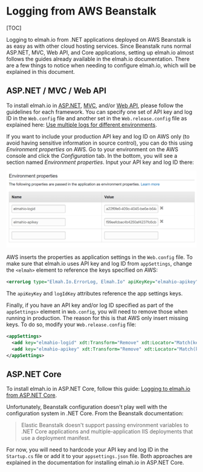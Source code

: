# Logging from AWS Beanstalk

[TOC]

Logging to elmah.io from .NET applications deployed on AWS Beanstalk is as easy as with other cloud hosting services. Since Beanstalk runs normal ASP.NET, MVC, Web API, and Core applications, setting up elmah.io almost follows the guides already available in the elmah.io documentation. There are a few things to notice when needing to configure elmah.io, which will be explained in this document.

## ASP.NET / MVC / Web API

To install elmah.io in [ASP.NET](https://docs.elmah.io/logging-to-elmah-io-from-elmah/), [MVC](https://docs.elmah.io/logging-to-elmah-io-from-aspnet-mvc/), and/or [Web API](https://docs.elmah.io/logging-to-elmah-io-from-web-api/), please follow the guidelines for each framework. You can specify one set of API key and log ID in the `Web.config` file and another set in the `Web.release.config` file as explained here: [Use multiple logs for different environments](https://docs.elmah.io/use-multiple-logs-for-different-environments/).

If you want to include your production API key and log ID on AWS only (to avoid having sensitive information in source control), you can do this using *Environment properties* on AWS. Go to your environment on the AWS console and click the *Configuration* tab. In the bottom, you will see a section named *Environment properties*. Input your API key and log ID there:

![AWS Environment Properties](images/aws-environment-properties.png)

AWS inserts the properties as application settings in the `Web.config` file. To make sure that elmah.io uses API key and log ID from `appSettings`, change the `<elmah>` element to reference the keys specified on AWS:

```xml
<errorLog type="Elmah.Io.ErrorLog, Elmah.Io" apiKeyKey="elmahio-apikey" logIdKey="elmahio-logid" />
```

The `apiKeyKey` and `logIdKey` attributes reference the app settings keys.

Finally, if you have an API key and/or log ID specified as part of the `appSettings>` element in `Web.config`, you will need to remove those when running in production. The reason for this is that AWS only insert missing keys. To do so, modify your `Web.release.config` file:

```xml
<appSettings>
  <add key="elmahio-logid" xdt:Transform="Remove" xdt:Locator="Match(key)" />
  <add key="elmahio-apikey" xdt:Transform="Remove" xdt:Locator="Match(key)" />
</appSettings>
```

## ASP.NET Core

To install elmah.io in ASP.NET Core, follow this guide: [Logging to elmah.io from ASP.NET Core](https://docs.elmah.io/logging-to-elmah-io-from-aspnet-core/).

Unfortunately, Beanstalk configuration doesn't play well with the configuration system in .NET Core. From the Beanstalk documentation:

> Elastic Beanstalk doesn't support passing environment variables to .NET Core applications and multiple-application IIS deployments that use a deployment manifest.

For now, you will need to hardcode your API key and log ID in the `Startup.cs` file or add it to your `appsettings.json` file. Both approaches are explained in the documentation for installing elmah.io in ASP.NET Core.